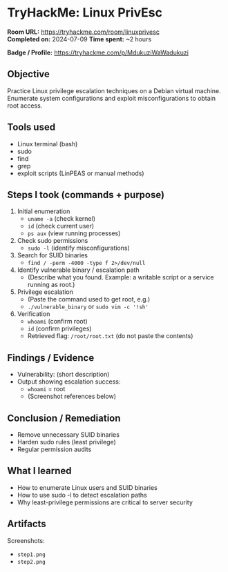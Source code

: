 # TryHackMe: Linux PrivEsc
**Room URL:** https://tryhackme.com/room/linuxprivesc  
**Completed on:** 2024-07-09 
**Time spent:** ~2 hours

**Badge / Profile:** https://tryhackme.com/p/MdukuziWaWadukuzi

## Objective
Practice Linux privilege escalation techniques on a Debian virtual machine. Enumerate system configurations and exploit misconfigurations to obtain root access.

## Tools used
- Linux terminal (bash)
- sudo
- find
- grep
- exploit scripts (LinPEAS or manual methods)

## Steps I took (commands + purpose)
1. Initial enumeration
   - `uname -a` (check kernel)
   - `id` (check current user)
   - `ps aux` (view running processes)
2. Check sudo permissions
   - `sudo -l` (identify misconfigurations)
3. Search for SUID binaries
   - `find / -perm -4000 -type f 2>/dev/null`
4. Identify vulnerable binary / escalation path
   - (Describe what you found. Example: a writable script or a service running as root.)
5. Privilege escalation
   - (Paste the command used to get root, e.g.)
   - `./vulnerable_binary` or `sudo vim -c '!sh'`
6. Verification
   - `whoami` (confirm root)
   - `id` (confirm privileges)
   - Retrieved flag: `/root/root.txt` (do not paste the contents)

## Findings / Evidence
- Vulnerability: (short description)
- Output showing escalation success:
  - `whoami` = root
  - (Screenshot references below)

## Conclusion / Remediation
- Remove unnecessary SUID binaries
- Harden sudo rules (least privilege)
- Regular permission audits

## What I learned
- How to enumerate Linux users and SUID binaries
- How to use sudo -l to detect escalation paths
- Why least-privilege permissions are critical to server security

## Artifacts
Screenshots:
- `step1.png`
- `step2.png`
